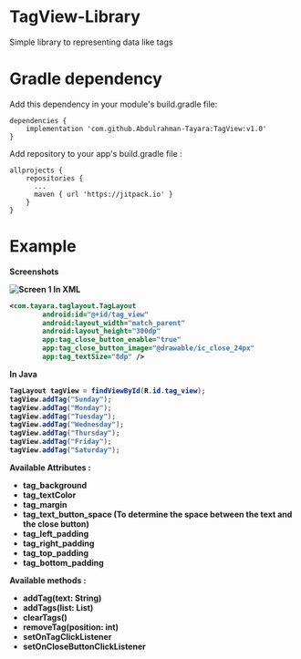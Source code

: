# TagView-Library
Simple library to representing data like tags

# Gradle dependency 
Add this dependency in your module's build.gradle file:
```
dependencies {
    implementation 'com.github.Abdulrahman-Tayara:TagView:v1.0'
}
```
Add repository to your app's build.gradle file :
```
allprojects {
    repositories {
      ...
      maven { url 'https://jitpack.io' }
    }
}
```

# Example

<b>Screenshots<b>

![Screen 1](https://github.com/Abdulrahman-Tayara/TagView-Library/blob/master/flexlistlayout/screenshots/IMG_20200415_173456.jpg)
In XML
```xml
<com.tayara.taglayout.TagLayout
        android:id="@+id/tag_view"
        android:layout_width="match_parent"
        android:layout_height="300dp"
        app:tag_close_button_enable="true"
        app:tag_close_button_image="@drawable/ic_close_24px"
        app:tag_textSize="8dp" />
```

In Java
```Java
TagLayout tagView = findViewById(R.id.tag_view);
tagView.addTag("Sunday");
tagView.addTag("Monday");
tagView.addTag("Tuesday");
tagView.addTag("Wednesday");
tagView.addTag("Thursday");
tagView.addTag("Friday");
tagView.addTag("Saturday");
```
Available Attributes :

* tag_background
* tag_textColor
* tag_margin
* tag_text_button_space (To determine the space between the text and the close button)
* tag_left_padding
* tag_right_padding
* tag_top_padding
* tag_bottom_padding

Available methods :

* addTag(text: String)
* addTags(list: List<String>)
* clearTags()
* removeTag(position: int)
* setOnTagClickListener
* setOnCloseButtonClickListener
